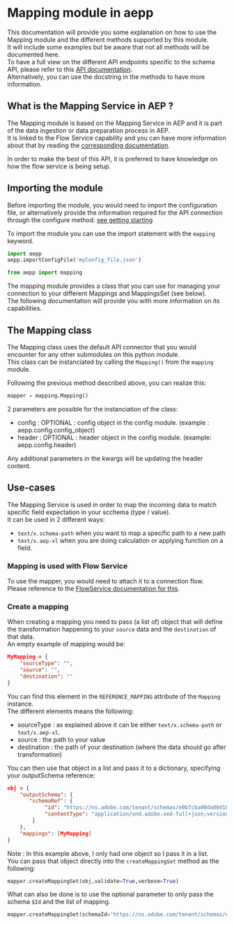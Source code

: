 # Mapping module in aepp

This documentation will provide you some explanation on how to use the Mapping module and the different methods supported by this module.\
It will include some examples but be aware that not all methods will be documented here.\
To have a full view on the different API endpoints specific to the schema API, please refer to this [API documentation](https://www.adobe.io/apis/experienceplatform/home/api-reference.html#!acpdr/swagger-specs/mapping-service-api.yaml).\
Alternatively, you can use the docstring in the methods to have more information.

## What is the Mapping Service in AEP ?

The Mapping module is based on the Mapping Service in AEP and it is part of the data ingestion or data preparation process in AEP.\
It is linked to the Flow Service capability and you can have more information about that by reading the [corresponding documentation](./flowservice.md).

In order to make the best of this API, it is preferred to have knowledge on how the flow service is being setup.

## Importing the module

Before importing the module, you would need to import the configuration file, or alternatively provide the information required for the API connection through the configure method. [see getting starting](./getting-started.md)

To import the module you can use the import statement with the `mapping` keyword.

```python
import aepp
aepp.importConfigFile('myConfig_file.json')

from aepp import mapping
```

The mapping module provides a class that you can use for managing your connection to your different Mappings and MappingsSet (see below).\
The following documentation will provide you with more information on its capabilities.

## The Mapping class

The Mapping class uses the default API connector that you would encounter for any other submodules on this python module.\
This class can be instanciated by calling the `Mapping()` from the `mapping` module.

Following the previous method described above, you can realize this:

```python
mapper = mapping.Mapping()
```

2 parameters are possible for the instanciation of the class:

* config : OPTIONAL : config object in the config module. (example : aepp.config.config_object)
* header : OPTIONAL : header object  in the config module. (example: aepp.config.header)

Any additional parameters in the kwargs will be updating the header content.

## Use-cases

The Mapping Service is used in order to map the incoming data to match specific field expectation in your scchema (type / value).\
It can be used in 2 different ways:

* `text/x.schema-path` when you want to map a specific path to a new path
* `text/x.aep-xl` when you are doing calculation or applying function on a field.

### Mapping is used with Flow Service

To use the mapper, you would need to attach it to a connection flow.\
Please reference to the [FlowService documentation for this](./flowservice.md).

### Create a mapping

When creating a mapping you need to pass (a list of) object that will define the transformation happening to your `source` data and the `destination` of that data.\
An empty example of mapping would be:

```JSON
MyMapping = {
    "sourceType": "",
    "source": "",
    "destination": ""
}
```

You can find this element in the `REFERENCE_MAPPING` attribute of the `Mapping` instance.\
The different elements means the following:
* sourceType : as explained above it can be either `text/x.schema-path` or `text/x.aep-xl`.
* source : the path to your value
* destination : the path of your destination (where the data should go after transformation)

You can then use that object in a list and pass it to a dictionary, specifying your outputSchema reference:

```JSON
obj = {
    "outputSchema": {
       "schemaRef": {
            "id": "https://ns.adobe.com/tenant/schemas/e0b7cba00da86d10c0774a337",
            "contentType": "application/vnd.adobe.xed-full+json;version=1"
        }
    },
    "mappings": [MyMapping]
}
```

Note : In this example above, I only had one object so I pass it in a list.\
You can pass that object directly into the `createMappingSet` method as the following:
```python
mapper.createMappingSet(obj,validate=True,verbose=True)
```

What can also be done is to use the optional parameter to only pass the schema `$Id` and the list of mapping.

```python
mapper.createMappingSet(schemaId="https://ns.adobe.com/tenant/schemas/e0b7cba00da86d10c0774a337",mappingList=[MyMapping],validate=True,verbose=True)
```


